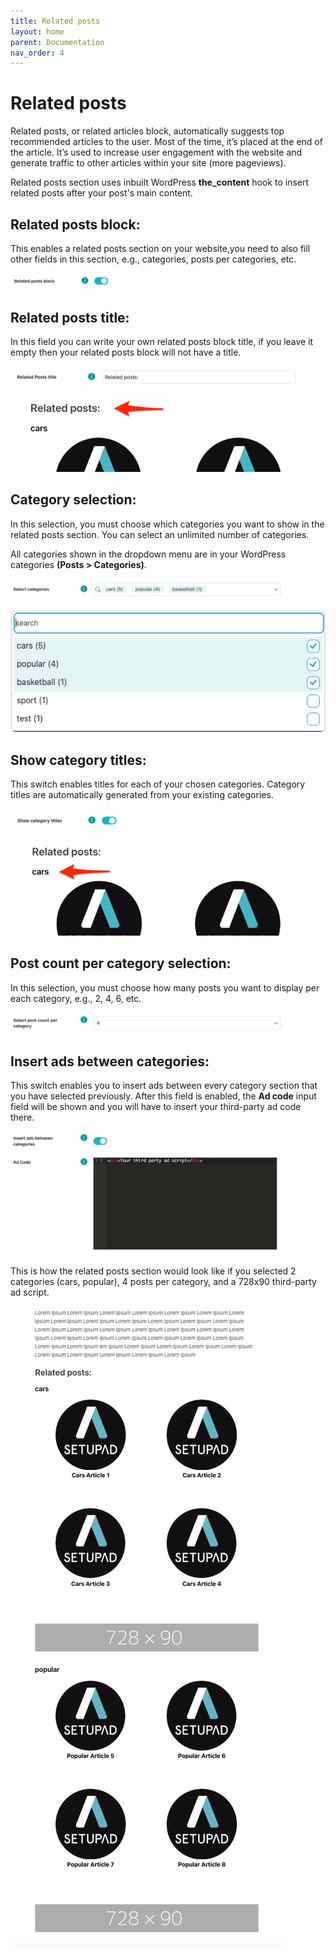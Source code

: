 ```yaml
---
title: Related posts
layout: home
parent: Documentation
nav_order: 4
---
```


# Related posts

Related posts, or related articles block, automatically suggests top recommended articles to the user. Most of the time, it’s placed at the end of the article. It’s used to increase user engagement with the website and generate traffic to other articles within your site (more pageviews).

Related posts section uses inbuilt WordPress **the_content** hook to insert related posts after your post's main content.


## Related posts block:

This enables a related posts section on your website,you need to also fill other fields in this section, e.g., categories, posts per categories, etc.


![alt_text](../images/image33.png "image_tooltip")

## Related posts title:

In this field you can write your own related posts block title, if you leave it empty then your related posts block will not have a title.

![alt_text](../images/image-related-p-title.png "image_tooltip")

![alt_text](../images/image-related-p-title-example.png "image_tooltip")


## Category selection:

In this selection, you must choose which categories you want to show in the related posts section. You can select an unlimited number of categories.

All categories shown in the dropdown menu are in your WordPress categories **(Posts > Categories)**.


![alt_text](../images/image34.png "image_tooltip")

![alt_text](../images/image35.png "image_tooltip")


## Show category titles:

This switch enables titles for each of your chosen categories. Category titles are automatically generated from your existing categories.

![alt_text](../images/image-related-p-cat-title.png "image_tooltip")

![alt_text](../images/image-related-p-cat-title-example.png "image_tooltip")


## Post count per category selection:

In this selection, you must choose how many posts you want to display per each category, e.g., 2, 4, 6, etc.


![alt_text](../images/image36.png "image_tooltip")



## Insert ads between categories:

This switch enables you to insert ads between every category section that you have selected previously. After this field is enabled, the **Ad code** input field will be shown and you will have to insert your third-party ad code there.


![alt_text](../images/image37.png "image_tooltip")


This is how the related posts section would look like if you selected 2 categories (cars, popular), 4 posts per category, and a 728x90 third-party ad script. 


![alt_text](../images/image38.png "image_tooltip")
